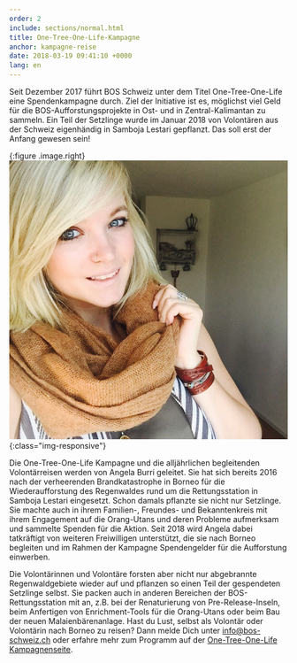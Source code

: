 ```yaml
---
order: 2
include: sections/normal.html
title: One-Tree-One-Life-Kampagne
anchor: kampagne-reise
date: 2018-03-19 09:41:10 +0000
lang: en
---
```

Seit Dezember 2017 führt BOS Schweiz unter dem Titel One-Tree-One-Life eine Spendenkampagne durch. Ziel der Initiative ist es, möglichst viel Geld für die BOS-Aufforstungsprojekte in Ost- und in Zentral-Kalimantan zu sammeln. Ein Teil der Setzlinge wurde im Januar 2018 von Volontären aus der Schweiz eigenhändig in Samboja Lestari gepflanzt. Das soll erst der Anfang gewesen sein!

{:figure .image.right}
![image-title-here](/assets/img/portraits/angela_burri.jpg){:class="img-responsive"}

Die One-Tree-One-Life Kampagne und die alljährlichen begleitenden Volontärreisen werden von Angela Burri geleitet. Sie hat sich bereits 2016 nach der verheerenden Brandkatastrophe in Borneo für die Wiederaufforstung des Regenwaldes rund um die Rettungsstation in Samboja Lestari eingesetzt. Schon damals pflanzte sie nicht nur Setzlinge. Sie machte auch in ihrem Familien-, Freundes- und Bekanntenkreis mit ihrem Engagement auf die Orang-Utans und deren Probleme aufmerksam und sammelte Spenden für die Aktion. Seit 2018 wird Angela dabei tatkräftigt von weiteren Freiwilligen unterstützt, die sie nach Borneo begleiten und im Rahmen der Kampagne Spendengelder für die Aufforstung einwerben. 

Die Volontärinnen und Volontäre forsten aber nicht nur abgebrannte Regenwaldgebiete wieder auf und pflanzen so einen Teil der gespendeten Setzlinge selbst. Sie packen auch in anderen Bereichen der BOS-Rettungsstation mit an, z.B. bei der Renaturierung von Pre-Release-Inseln, beim Anfertigen von Enrichment-Tools für die Orang-Utans oder beim Bau der neuen Malaienbärenanlage. Hast du Lust, selbst als Volontär oder Volontärin nach Borneo zu reisen? Dann melde Dich unter info@bos-schweiz.ch oder erfahre mehr zum Programm auf der [One-Tree-One-Life Kampagnenseite](http://one-tree-one-life.org/#campaign).